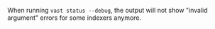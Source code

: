 When running `vast status --debug`, the output will not
show "invalid argument" errors for some indexers anymore.
